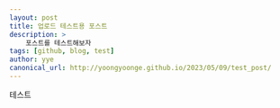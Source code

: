 ```yaml
---
layout: post
title: 업로드 테스트용 포스트
description: >
    포스트를 테스트해보자
tags: [github, blog, test]
author: yye
canonical_url: http://yoongyoonge.github.io/2023/05/09/test_post/
---
```


테스트
